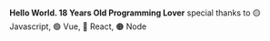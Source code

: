 **Hello World. 18 Years Old Programming Lover**
special thanks to 🟡 Javascript, 🟢 Vue, 🔵 React, 🟠 Node 
